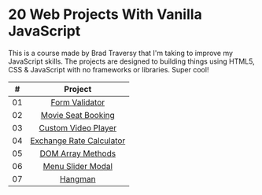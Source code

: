 # 20 Web Projects With Vanilla JavaScript

This is a course made by Brad Traversy that I'm taking to improve my JavaScript skills. 
The projects are designed to building things using HTML5, CSS & JavaScript with no frameworks or libraries. Super cool! 

|  #  |            Project             | 
| :-: | :----------------------------: | 
| 01  |  [Form Validator](https://github.com/carolinanonato/Vanilla-Javascript/tree/master/Form-validator) | 
| 02  |  [Movie Seat Booking](https://github.com/carolinanonato/Vanilla-Javascript/tree/master/Movie-Seat-Booking) |  
| 03  |  [Custom Video Player](https://github.com/carolinanonato/Vanilla-Javascript/tree/master/Custom-Video-Player) |
| 04  |  [Exchange Rate Calculator](https://github.com/carolinanonato/Vanilla-Javascript/tree/master/Exchange-Rate-Calculator) 
| 05  |  [DOM Array Methods](https://github.com/carolinanonato/Vanilla-Javascript/tree/master/DOM-Array-Methods) |
| 06  |  [Menu Slider Modal](https://github.com/carolinanonato/Vanilla-Javascript/tree/master/Menu-Slider-Modal) |
| 07  |  [Hangman](https://github.com/carolinanonato/Vanilla-Javascript/tree/master/Hangman) |

